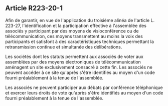 Article R223-20-1
----
Afin de garantir, en vue de l'application du troisième alinéa de l'article L.
223-27, l'identification et la participation effective à l'assemblée des
associés y participant par des moyens de visioconférence ou de
télécommunication, ces moyens transmettent au moins la voix des participants et
satisfont à des caractéristiques techniques permettant la retransmission
continue et simultanée des délibérations.

Les sociétés dont les statuts permettent aux associés de voter aux assemblées
par des moyens électroniques de télécommunication aménagent un site
exclusivement consacré à cette fin. Les associés ne peuvent accéder à ce site
qu'après s'être identifiés au moyen d'un code fourni préalablement à la tenue de
l'assemblée.

Les associés ne peuvent participer aux débats par conférence téléphonique et
exercer leurs droits de vote qu'après s'être identifiés au moyen d'un code
fourni préalablement à la tenue de l'assemblée.
